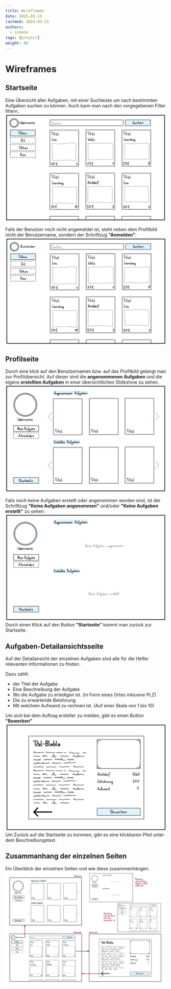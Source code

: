```yaml
---
title: Wireframes
date: 2025-03-13
lastmod: 2024-03-13
authors:
  - simone
tags: [project]
weight: 60
---
```


# Wireframes

## Startseite
Eine Übersicht aller Aufgaben, mit einer Suchleiste um nach bestimmten Aufgaben suchen zu können.
Auch kann man nach den vorgegebenen Filter filtern.
![Startseite-angemeldet](./Projekt_Wireframe_Startseite-angemeldet.jpg)

Falls der Benutzer noch nicht angemeldet ist, steht neben dem Profilbild nicht der Benutzername,
sondern der Schriftzug **"Anmelden"**:
![Startseite-nichtangemeldet](./Projekt_Wireframe_Startseite-nichtangemeldet.jpg)

## Profilseite
Durch eine klick auf den Benutzernamen bzw. auf das Profilbild gelangt man zur Profilübersicht.
Auf dieser sind die **angenommenen Aufgaben** und die eigens **erstellten Aufgaben**
in einer übersichtlichen Slideshow zu sehen.
![Profilseite-mitAufgaben](./Projekt_Wireframe_Profilseite-mitAufgaben.jpg)

Falls noch keine Aufgaben erstellt oder angenommen worden sind, ist der Schriftzug
**"Keine  Aufgaben angenommen"** und/oder **"Keine Aufgaben erstellt"** zu sehen:
![Profilseite-ohneAufgaben](./Projekt_Wireframe_Profilseite-ohneAufgaben.jpg)
Durch einen Klick auf den Button **"Startseite"** kommt man zurück zur Startseite.

## Aufgaben-Detailansichtsseite
Auf der Detailansicht der einzelnen Aufgaben sind alle für die Helfer relevanten Informationen zu finden.

Dazu zahlt:
* der Titel der Aufgabe
* Eine Beschreibung der Aufgabe
* Wo die Aufgabe zu erledigen ist. (in Form eines Ortes inklusive PLZ)
* Die zu erwartende Belohnung
* Mit welchem Aufwand zu rechnen ist. (Auf einer Skala von 1 bis 10)

Um sich bei dem Auftrag ersteller zu melden, gibt es einen Button **"Bewerben"**
![Detailansicht](./Projekt_Wireframe_Detailansicht.jpg)
Um Zurück auf die Startseite zu kommen, gibt es eine klickbaren Pfeil unter dem Beschreibungstext.

## Zusammanhang der einzelnen Seiten
Ein Überblick der einzelnen Seiten und wie diese zusammenhängen.
![Zusammenhaenge](./Projekt_Wireframe_Zusammenhaenge.jpg)
